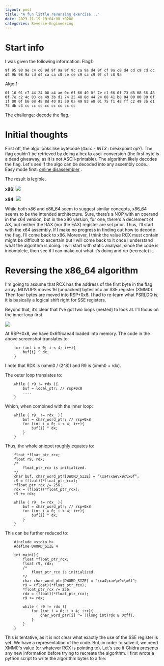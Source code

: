 ```yaml
---
layout: post
title: "A fun little reversing exercise..."
date: 2023-11-19 19:04:00 +0200
categories: Reverse-Engineering
---
```


# Start info
I was given the following information:
Flag1:
```
9f 95 98 9e c4 c0 9d 9f 9a 9f 9c ca 9a d4 9f cf 9a c8 d4 cd c9 cd cc d4 9b 98 9a cd d4 ca ca c0 ce ce c9 ca c9 9f cf c8 9a 
```

Algo 1:
```
0f 10 01 c7 44 24 08 a4 ae 9c 6f 66 49 0f 7e c1 66 0f 73 d8 08 66 48 0f 7e c2 4c 03 ca 49 3b d1 74 25 48 8d 44 24 08 41 b8 04 00 00 00 0f 1f 00 0f b6 08 48 8d 40 01 30 0a 49 83 e8 01 75 f1 48 ff c2 49 3b d1 75 db c3 cc cc cc cc cc cc cc cc
```

The challenge: decode the flag.

# Initial thoughts
First off, the algo looks like bytecode (_0xcc_ - _INT3_ : breakpoint op?). The flag couldn’t be retrieved by doing a hex to ascii conversion (the first byte is a dead giveaway, as it is not ASCII-printable). The algorithm likely decodes the flag. Let's see if the algo can be decoded into any assembly code...
Easy mode first: [online disassembler](https://defuse.ca/online-x86-assembler.htm) .

The result is legible.

__x86__:
![](https://0x0l0rd.github.io/blog/assets/img/RE1/1.png)

__x64__:
![](https://0x0l0rd.github.io/blog/assets/img/RE1/2.png)

While both x86 and x86_64 seem to suggest similar concepts, x86_64 seems to be the intended architecture. Sure, there’s a NOP with an operand in the x64 version, but in the x86 version, for one, there's a decrement of AX, but neither the RAX (nor the EAX) register are set prior.
Thus, I’ll start with the x64 assembly. If I make no progress in finding out how to decode the flag, I’ll come back to x86. Moreover, I think the value RCX must contain might be difficult to ascertain but I will come back to it once I understand what the algorithm is doing. 
I will start with static analysis, since the code is incomplete, then see if I can make out what it’s doing and rip (recreate) it.

# Reversing the x86_64 algorithm
I'm going to assume that RCX has the address of the first byte in the flag array. MOVUPS moves 16 (unpacked) bytes into an SSE register (XMM0). Then four bytes are moved into RSP+0x8. I had to re-learn what PSRLDQ is; it is basically a logical shift right for SSE registers.

Beyond that, it’s clear that I’ve got two loops (nested) to look at. I’ll focus on the inner loop first.

![](https://0x0l0rd.github.io/blog/assets/img/RE1/2.png)

At RSP+0x8, we have 0x6f9caea4 loaded into memory. The code in the above screenshot translates to: 

```
    for (int i = 0; i < 4; i++){
		buf[i] ^ dx;
	}
```
		
I note that RDX is (xmm0 / (2^8)) and R9 is (xmm0 + rdx).

The outer loop translates to:

```
	while ( r9 != rdx ){
		buf = local_ptr; // rsp+0x8
		....
	}
```	

Which, when combined with the inner loop:

```	
	while ( r9_ != rdx_ ){
		buf = char_word_ptr; // rsp+0x8
		for (int i = 0; i < 4; i++){
			buf[i] ^ dx;
		}
	}
```

Thus, the whole snippet roughly equates to:

```	
	float *float_ptr_rcx;
	float r9, rdx;
	/* 
		float_ptr_rcx is initialized.
	*/
	char buf, char_word_ptr[DWORD_SIZE] = “\xa4\xae\x9c\x6f”;
	r9 = (float)(*float_ptr_rcx);
	*float_ptr_rcx /= 256;
	rdx = (float)(*float_ptr_rcx);
	r9 += rdx;
	
	while ( r9_ != rdx_ ){
		buf = char_word_ptr; // rsp+0x8
		for (int i = 0; i < 4; i++){
			buf[i] ^ dx;
		}
	}
```

This can be further reduced to:

```	
	#include <stdio.h>
	#define DWORD_SIZE 4

	int main(){
		float *float_ptr_rcx;
		float r9, rdx;
		/* 
		    float_ptr_rcx is initialized.
		*/
		char char_word_ptr[DWORD_SIZE] = "\xa4\xae\x9c\x6f";
		r9 = (float)(*float_ptr_rcx);
		*float_ptr_rcx /= 256;
		rdx = (float)(*float_ptr_rcx);
		r9 += rdx;
		
		while ( r9 != rdx ){
		    for (int i = 0; i < 4; i++){
		        char_word_ptr[i] ^= ((long int)rdx & 0xff);
		    }
		}
	}
```

This is tentative, as it is not clear what exactly the use of the SSE register is yet.
We have a representation of the code. But, in order to solve it, we need XMM0's value (or whatever RCX is pointing to).
Let's see if Ghidra presents any new information before trying to recreate the algorithm.
I first wrote a python script to write the algorithm bytes to a file:








